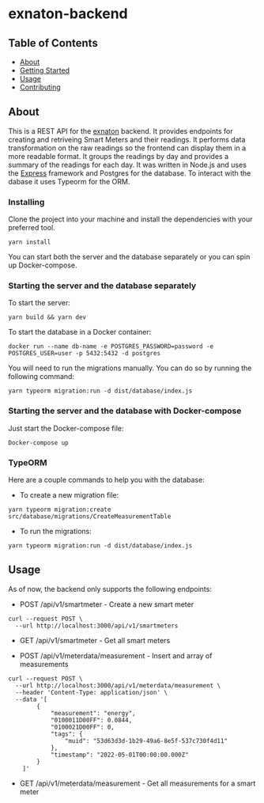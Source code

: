 # exnaton-backend

## Table of Contents

- [About](#about)
- [Getting Started](#getting_started)
- [Usage](#usage)
- [Contributing](../CONTRIBUTING.md)

## About <a name = "about"></a>

This is a REST API for the [exnaton](https://exnaton.com) backend. It provides endpoints for creating and retriveing Smart Meters and their readings. It performs data transformation on the raw readings so the frontend can display them in a more readable format. It groups the readings by day and provides a summary of the readings for each day. It was written in Node.js and uses the [Express](https://expressjs.com) framework and Postgres for the database. To interact with the dabase it uses Typeorm for the ORM.

### Installing

Clone the project into your machine and install the dependencies with your preferred tool.

```
yarn install
```

You can start both the server and the database separately or you can spin up Docker-compose.

### Starting the server and the database separately

To start the server:

```
yarn build && yarn dev
```

To start the database in a Docker container:

```
docker run --name db-name -e POSTGRES_PASSWORD=password -e POSTGRES_USER=user -p 5432:5432 -d postgres
```

You will need to run the migrations manually. You can do so by running the following command:

```
yarn typeorm migration:run -d dist/database/index.js
```

### Starting the server and the database with Docker-compose

Just start the Docker-compose file:

```
Docker-compose up
```

### TypeORM

Here are a couple commands to help you with the database:

- To create a new migration file:

```
yarn typeorm migration:create src/database/migrations/CreateMeasurementTable
```

- To run the migrations:

```
yarn typeorm migration:run -d dist/database/index.js
```

## Usage <a name = "usage"></a>

As of now, the backend only supports the following endpoints:

- POST /api/v1/smartmeter - Create a new smart meter

```curl
curl --request POST \
  --url http://localhost:3000/api/v1/smartmeters
```

- GET /api/v1/smartmeter - Get all smart meters

- POST /api/v1/meterdata/measurement - Insert and array of measurements

```curl
curl --request POST \
  --url http://localhost:3000/api/v1/meterdata/measurement \
  --header 'Content-Type: application/json' \
  --data '[
		{
			"measurement": "energy",
			"0100011D00FF": 0.0844,
			"0100021D00FF": 0,
			"tags": {
				"muid": "53d63d3d-1b29-49a6-8e5f-537c730f4d11"
			},
			"timestamp": "2022-05-01T00:00:00.000Z"
		}
	]'
```

- GET /api/v1/meterdata/measurement - Get all measurements for a smart meter
